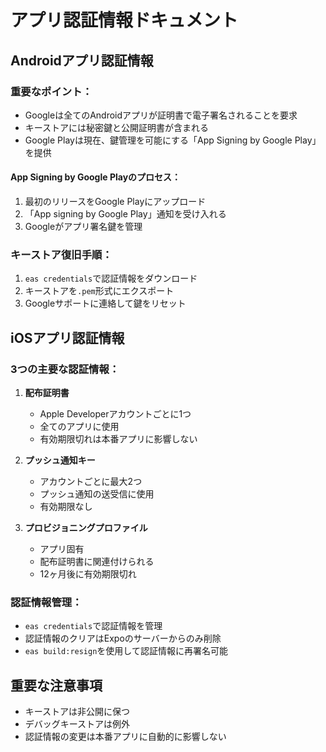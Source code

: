 # アプリ認証情報ドキュメント

## Androidアプリ認証情報

### 重要なポイント：
- Googleは全てのAndroidアプリが証明書で電子署名されることを要求
- キーストアには秘密鍵と公開証明書が含まれる
- Google Playは現在、鍵管理を可能にする「App Signing by Google Play」を提供

#### App Signing by Google Playのプロセス：
1. 最初のリリースをGoogle Playにアップロード
2. 「App signing by Google Play」通知を受け入れる
3. Googleがアプリ署名鍵を管理

### キーストア復旧手順：
1. `eas credentials`で認証情報をダウンロード
2. キーストアを`.pem`形式にエクスポート
3. Googleサポートに連絡して鍵をリセット

## iOSアプリ認証情報

### 3つの主要な認証情報：
1. **配布証明書**
   - Apple Developerアカウントごとに1つ
   - 全てのアプリに使用
   - 有効期限切れは本番アプリに影響しない

2. **プッシュ通知キー**
   - アカウントごとに最大2つ
   - プッシュ通知の送受信に使用
   - 有効期限なし

3. **プロビジョニングプロファイル**
   - アプリ固有
   - 配布証明書に関連付けられる
   - 12ヶ月後に有効期限切れ

### 認証情報管理：
- `eas credentials`で認証情報を管理
- 認証情報のクリアはExpoのサーバーからのみ削除
- `eas build:resign`を使用して認証情報に再署名可能

## 重要な注意事項
- キーストアは非公開に保つ
- デバッグキーストアは例外
- 認証情報の変更は本番アプリに自動的に影響しない
